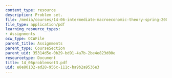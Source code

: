 ```yaml
---
content_type: resource
description: Problem set.
file: /media/courses/14-06-intermediate-macroeconomic-theory-spring-2004/e8e80132ad28956c111cba9b2a9536e3_14_06problemset3.pdf
file_type: application/pdf
learning_resource_types:
- Assignments
ocw_type: OCWFile
parent_title: Assignments
parent_type: CourseSection
parent_uid: 35314d5e-0b29-bd91-4a7b-2be4e823d00e
resourcetype: Document
title: 14_06problemset3.pdf
uid: e8e80132-ad28-956c-111c-ba9b2a9536e3
---
```

